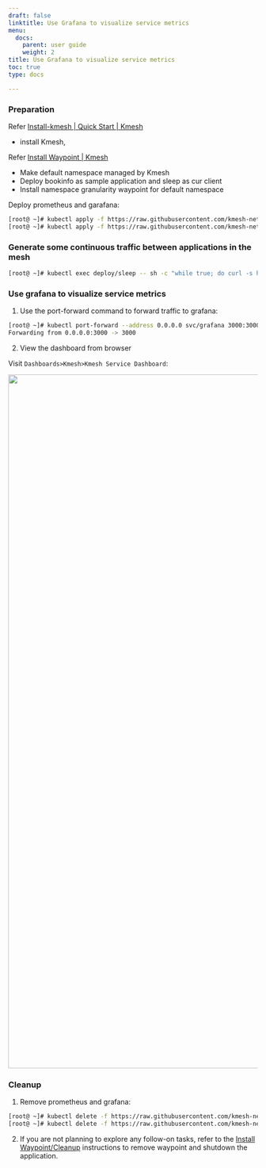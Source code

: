 ```yaml
---
draft: false
linktitle: Use Grafana to visualize service metrics
menu:
  docs:
    parent: user guide
    weight: 2
title: Use Grafana to visualize service metrics
toc: true
type: docs

---
```


### Preparation

Refer [Install-kmesh | Quick Start | Kmesh](https://kmesh.net/en/docs/setup/quickstart/#install-kmesh)

- install Kmesh, 

Refer [Install Waypoint | Kmesh](https://kmesh.net/en/docs/userguide/install_waypoint/#preparation)

- Make default namespace managed by Kmesh
- Deploy bookinfo as sample application and sleep as cur client
- Install namespace granularity waypoint for default namespace

Deploy prometheus and garafana:

```bash
[root@ ~]# kubectl apply -f https://raw.githubusercontent.com/kmesh-net/kmesh/main/samples/addons/prometheus.yaml
[root@ ~]# kubectl apply -f https://raw.githubusercontent.com/kmesh-net/kmesh/main/samples/addons/grafana.yaml
```

### Generate some continuous traffic between applications in the mesh

```bash
[root@ ~]# kubectl exec deploy/sleep -- sh -c "while true; do curl -s http://productpage:9080/productpage | grep reviews-v.-; sleep 1; done"
```

### Use grafana to visualize service metrics

1. Use the port-forward command to forward traffic to grafana:

```bash
[root@ ~]# kubectl port-forward --address 0.0.0.0 svc/grafana 3000:3000 -n kmesh-system
Forwarding from 0.0.0.0:3000 -> 3000
```

2. View the dashboard from browser

Visit `Dashboards>Kmesh>Kmesh Service Dashboard`:

<div align="center">
<img src="/docs/userguide/grafana.png" width="1400" />
</div>

### Cleanup

1. Remove prometheus and grafana:

```bash
[root@ ~]# kubectl delete -f https://raw.githubusercontent.com/kmesh-net/kmesh/main/samples/addons/prometheus.yaml
[root@ ~]# kubectl delete -f https://raw.githubusercontent.com/kmesh-net/kmesh/main/samples/addons/grafana.yaml
```

2. If you are not planning to explore any follow-on tasks, refer to the [Install Waypoint/Cleanup](https://kmesh.net/en/docs/userguide/install_waypoint/#cleanup) instructions to remove waypoint and shutdown the application.
